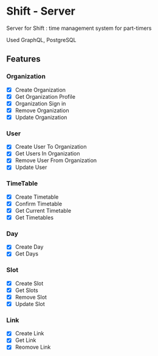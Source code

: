 # Shift - Server

Server for Shift : time management system for part-timers

Used GraphQL, PostgreSQL

## Features

### Organization

- [x] Create Organization
- [x] Get Organization Profile
- [x] Organization Sign in
- [x] Remove Organization
- [x] Update Organization

### User

- [x] Create User To Organization
- [x] Get Users In Organization
- [x] Remove User From Organization
- [x] Update User

### TimeTable

- [x] Create Timetable
- [x] Confirm Timetable
- [x] Get Current Timetable
- [x] Get Timetables

### Day

- [x] Create Day
- [x] Get Days

### Slot

- [x] Create Slot
- [x] Get Slots
- [x] Remove Slot
- [x] Update Slot

### Link

- [x] Create Link
- [x] Get Link
- [x] Reomove Link
